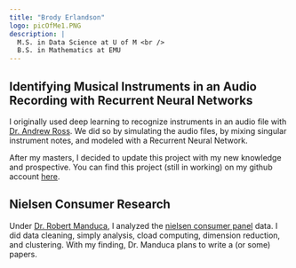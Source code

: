 ```yaml
---
title: "Brody Erlandson"
logo: picOfMe1.PNG
description: |
  M.S. in Data Science at U of M <br />
  B.S. in Mathematics at EMU
---
```


## Identifying Musical Instruments in an Audio Recording with Recurrent Neural Networks

I originally used deep learning to recognize instruments in an audio file with [Dr. Andrew Ross](https://emunix.emich.edu/~aross15/). We did so by simulating 
the audio files, by mixing singular instrument notes, and modeled with a Recurrent Neural Network.

After my masters, I decided to update this project with my new knowledge and prospective. You can find this project (still in working) on my github account 
[here](https://github.com/brodyee/idMusicInstruments).

## Nielsen Consumer Research

Under [Dr. Robert Manduca](https://robertmanduca.com/), I analyzed the [nielsen consumer panel](https://www.chicagobooth.edu/research/kilts/datasets/nielsenIQ-nielsen) 
data. I did data cleaning, simply analysis, cload computing, dimension reduction, and clustering. With my finding, Dr. Manduca plans to write a (or some) papers.
